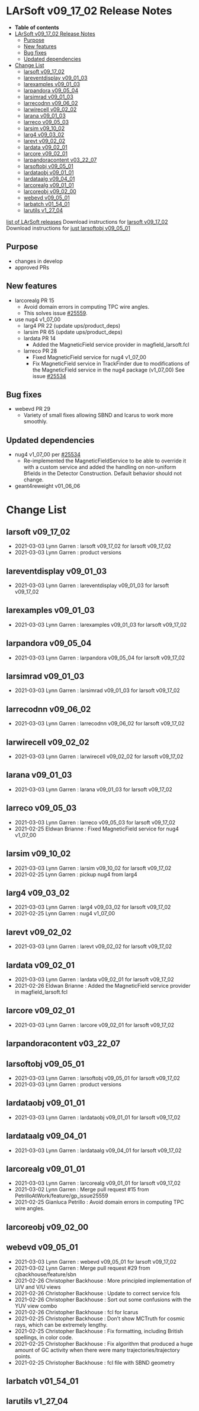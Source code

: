 LArSoft v09_17_02 Release Notes
======================================================================

-   **Table of contents**
-   [LArSoft v09_17_02 Release Notes](#LArSoft-v09_17_02-Release-Notes)
    -   [Purpose](#Purpose)
    -   [New features](#New-features)
    -   [Bug fixes](#Bug-fixes)
    -   [Updated dependencies](#Updated-dependencies)
-   [Change List](#Change-List)
    -   [larsoft v09_17_02](#larsoft-v09_17_02)
    -   [lareventdisplay v09_01_03](#lareventdisplay-v09_01_03)
    -   [larexamples v09_01_03](#larexamples-v09_01_03)
    -   [larpandora v09_05_04](#larpandora-v09_05_04)
    -   [larsimrad v09_01_03](#larsimrad-v09_01_03)
    -   [larrecodnn v09_06_02](#larrecodnn-v09_06_02)
    -   [larwirecell v09_02_02](#larwirecell-v09_02_02)
    -   [larana v09_01_03](#larana-v09_01_03)
    -   [larreco v09_05_03](#larreco-v09_05_03)
    -   [larsim v09_10_02](#larsim-v09_10_02)
    -   [larg4 v09_03_02](#larg4-v09_03_02)
    -   [larevt v09_02_02](#larevt-v09_02_02)
    -   [lardata v09_02_01](#lardata-v09_02_01)
    -   [larcore v09_02_01](#larcore-v09_02_01)
    -   [larpandoracontent v03_22_07](#larpandoracontent-v03_22_07)
    -   [larsoftobj v09_05_01](#larsoftobj-v09_05_01)
    -   [lardataobj v09_01_01](#lardataobj-v09_01_01)
    -   [lardataalg v09_04_01](#lardataalg-v09_04_01)
    -   [larcorealg v09_01_01](#larcorealg-v09_01_01)
    -   [larcoreobj v09_02_00](#larcoreobj-v09_02_00)
    -   [webevd v09_05_01](#webevd-v09_05_01)
    -   [larbatch v01_54_01](#larbatch-v01_54_01)
    -   [larutils v1_27_04](#larutils-v1_27_04)

[list of LArSoft releases](LArSoft_release_list)
Download instructions for [larsoft v09_17_02](http://scisoft.fnal.gov/scisoft/bundles/larsoft/v09_17_02/larsoft-v09_17_02.html)
Download instructions for [just larsoftobj v09_05_01](http://scisoft.fnal.gov/scisoft/bundles/larsoftobj/v09_05_01/larsoftobj-v09_05_01.html)

Purpose
--------------------

-   changes in develop
-   approved PRs

New features
------------------------------

-   larcorealg PR 15
    -   Avoid domain errors in computing TPC wire angles.
    -   This solves issue [\#25559](/redmine/issues/25559 "Bug: geo::WireGeo wire angle calculation (Closed)").
-   use nug4 v1_07_00
    -   larg4 PR 22 (update ups/product_deps)
    -   larsim PR 65 (update ups/product_deps)
    -   lardata PR 14
        -   Added the MagneticField service provider in magfield_larsoft.fcl
    -   larreco PR 28
        -   Fixed MagneticField service for nug4 v1_07_00
        -   Fix MagneticField service in TrackFinder due to modifications of the MagneticField service in the nug4 package (v1_07_00)
            See issue [\#25534](/redmine/issues/25534 "Feature: Merge branch feature/MagneticFieldService in nug4 and make a new release (Closed)")

Bug fixes
------------------------

-   webevd PR 29
    -   Variety of small fixes allowing SBND and Icarus to work more smoothly.

Updated dependencies
----------------------------------------------

-   nug4 v1_07_00 per [\#25534](/redmine/issues/25534 "Feature: Merge branch feature/MagneticFieldService in nug4 and make a new release (Closed)")
    -   Re-implemented the MagneticFieldService to be able to override it with a custom service and added the handling on non-uniform Bfields in the Detector Construction. Default behavior should not change.
-   geant4reweight v01_06_06

Change List
============================

larsoft v09_17_02
------------------------------------------

-   2021-03-03 Lynn Garren : larsoft v09_17_02 for larsoft v09_17_02
-   2021-03-03 Lynn Garren : product versions

lareventdisplay v09_01_03
----------------------------------------------------------

-   2021-03-03 Lynn Garren : lareventdisplay v09_01_03 for larsoft v09_17_02

larexamples v09_01_03
--------------------------------------------------

-   2021-03-03 Lynn Garren : larexamples v09_01_03 for larsoft v09_17_02

larpandora v09_05_04
------------------------------------------------

-   2021-03-03 Lynn Garren : larpandora v09_05_04 for larsoft v09_17_02

larsimrad v09_01_03
----------------------------------------------

-   2021-03-03 Lynn Garren : larsimrad v09_01_03 for larsoft v09_17_02

larrecodnn v09_06_02
------------------------------------------------

-   2021-03-03 Lynn Garren : larrecodnn v09_06_02 for larsoft v09_17_02

larwirecell v09_02_02
--------------------------------------------------

-   2021-03-03 Lynn Garren : larwirecell v09_02_02 for larsoft v09_17_02

larana v09_01_03
----------------------------------------

-   2021-03-03 Lynn Garren : larana v09_01_03 for larsoft v09_17_02

larreco v09_05_03
------------------------------------------

-   2021-03-03 Lynn Garren : larreco v09_05_03 for larsoft v09_17_02
-   2021-02-25 Eldwan Brianne : Fixed MagneticField service for nug4 v1_07_00

larsim v09_10_02
----------------------------------------

-   2021-03-03 Lynn Garren : larsim v09_10_02 for larsoft v09_17_02
-   2021-02-25 Lynn Garren : pickup nug4 from larg4

larg4 v09_03_02
--------------------------------------

-   2021-03-03 Lynn Garren : larg4 v09_03_02 for larsoft v09_17_02
-   2021-02-25 Lynn Garren : nug4 v1_07_00

larevt v09_02_02
----------------------------------------

-   2021-03-03 Lynn Garren : larevt v09_02_02 for larsoft v09_17_02

lardata v09_02_01
------------------------------------------

-   2021-03-03 Lynn Garren : lardata v09_02_01 for larsoft v09_17_02
-   2021-02-26 Eldwan Brianne : Added the MagneticField service provider in magfield_larsoft.fcl

larcore v09_02_01
------------------------------------------

-   2021-03-03 Lynn Garren : larcore v09_02_01 for larsoft v09_17_02

larpandoracontent v03_22_07
--------------------------------------------------------------

larsoftobj v09_05_01
------------------------------------------------

-   2021-03-03 Lynn Garren : larsoftobj v09_05_01 for larsoft v09_17_02
-   2021-03-03 Lynn Garren : product versions

lardataobj v09_01_01
------------------------------------------------

-   2021-03-03 Lynn Garren : lardataobj v09_01_01 for larsoft v09_17_02

lardataalg v09_04_01
------------------------------------------------

-   2021-03-03 Lynn Garren : lardataalg v09_04_01 for larsoft v09_17_02

larcorealg v09_01_01
------------------------------------------------

-   2021-03-03 Lynn Garren : larcorealg v09_01_01 for larsoft v09_17_02
-   2021-03-02 Lynn Garren : Merge pull request \#15 from PetrilloAtWork/feature/gp_issue25559
-   2021-02-25 Gianluca Petrillo : Avoid domain errors in computing TPC wire angles.

larcoreobj v09_02_00
------------------------------------------------

webevd v09_05_01
----------------------------------------

-   2021-03-03 Lynn Garren : webevd v09_05_01 for larsoft v09_17_02
-   2021-03-02 Lynn Garren : Merge pull request \#29 from cjbackhouse/feature/sbn
-   2021-02-26 Christopher Backhouse : More principled implementation of U/V and V/U views
-   2021-02-26 Christopher Backhouse : Update to correct service fcls
-   2021-02-26 Christopher Backhouse : Sort out some confusions with the YUV view combo
-   2021-02-26 Christopher Backhouse : fcl for Icarus
-   2021-02-25 Christopher Backhouse : Don’t show MCTruth for cosmic rays, which can be extremely lengthy.
-   2021-02-25 Christopher Backhouse : Fix formatting, including British spellings, in color code.
-   2021-02-25 Christopher Backhouse : Fix algorithm that produced a huge amount of GC activity when there were many trajectories/trajectory points.
-   2021-02-25 Christopher Backhouse : fcl file with SBND geometry

larbatch v01_54_01
--------------------------------------------

larutils v1_27_04
------------------------------------------
